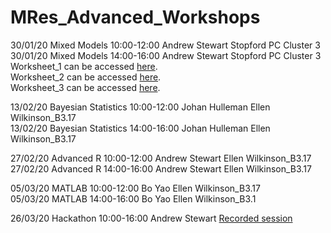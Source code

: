 # MRes_Advanced_Workshops

30/01/20	Mixed Models	10:00-12:00	Andrew Stewart	Stopford PC Cluster 3  
30/01/20	Mixed Models	14:00-16:00	Andrew Stewart	Stopford PC Cluster 3\
Worksheet_1 can be accessed [here](https://ajstewartlang.github.io/MRes_Advanced_Workshops/Workshop_Mixed_Models/worksheets/worksheet_1.html).\
Worksheet_2 can be accessed [here](https://ajstewartlang.github.io/MRes_Advanced_Workshops/Workshop_Mixed_Models/worksheets/worksheet_2.html).\
Worksheet_3 can be accessed [here](https://ajstewartlang.github.io/MRes_Advanced_Workshops/Workshop_Mixed_Models/worksheets/worksheet_3.html).

13/02/20	Bayesian Statistics	10:00-12:00	Johan Hulleman	Ellen Wilkinson_B3.17  
13/02/20	Bayesian Statistics	14:00-16:00	Johan Hulleman	Ellen Wilkinson_B3.17

27/02/20	Advanced R	10:00-12:00	Andrew Stewart	Ellen Wilkinson_B3.17  
27/02/20	Advanced R	14:00-16:00	Andrew Stewart	Ellen Wilkinson_B3.17

05/03/20	MATLAB	10:00-12:00	Bo Yao	Ellen Wilkinson_B3.17  
05/03/20	MATLAB	14:00-16:00	Bo Yao	Ellen Wilkinson_B3.1

26/03/20	Hackathon	10:00-16:00	Andrew Stewart [Recorded session](https://youtu.be/uuz0lvYtJrY)
